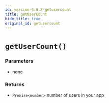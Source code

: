 ```yaml
---
id: version-6.0.X-getusercount
title: getUserCount
hide_title: true
original_id: getusercount
---
```


# ``getUserCount()``

### Parameters
- none


### Returns
- ``Promise<number>`` number of users in your app
